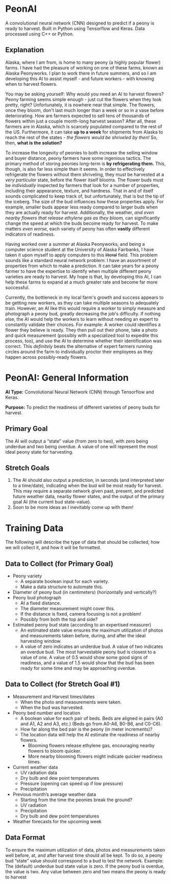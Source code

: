 # PeonAI
A convolutional neural network (CNN) designed to predict if a peony is ready to harvest. Built in Python using Tensorflow and Keras. Data processed using C++ or Python.

## Explanation
Alaska, where I am from, is home to many peony (a highly popular flower) farms. I have had the pleasure of working on one of these farms, known as Alaska Peonyworks. I plan to work there in future summers, and so I am developing this AI to assist myself - and future workers - with knowing when to harvest flowers.

You may be asking yourself: Why would you need an AI to harvest flowers? Peony farming seems simple enough - just cut the flowers when they look pretty, right? Unfortunately, it is nowhere near that simple. The flowers, once they bloom, don't last much longer than a week or so in a vase before deteriorating. How are farmers expected to sell tens of thousands of flowers within just a couple month-long harvest season? After all, these farmers are in Alaska, which is scarcely populated compared to the rest of the US. Furthermore, it can take **up to a week** for shipments from Alaska to reach the rest of the states - *the flowers would be shriveled by then!* So, then, **what is the solution?**

To increase the longevity of peonies to both increase the selling window and buyer distance, peony farmers have some ingenious tactics. The primary method of storing peonies long-term is **by refrigerating them.** This, though, is also far less simple than it seems. In order to effectively refrigerate the flowers without them shriveling, they must be harvested at a *very particular* state, before the flower itself blooms. The flower buds must be *individually* inspected by farmers that look for a number of properties, including their appearance, texture, and hardness. That in and of itself sounds complicated to keep track of, but unfortunately, that is but the tip of the iceberg. The size of the bud influences how these properties apply. For example, smaller buds appear less ready compared to larger buds when they are actually ready for harvest. Additionally, the weather, *and even nearby flowers that release ethylene gas as they bloom,* can significantly change the speed at which the buds become ready for harvest. To make matters *even worse,* each variety of peony has often **vastly** different indicators of readiness.

Having worked over a summer at Alaska Peonyworks, and being a computer science student at the University of Alaska Fairbanks, I have taken it upon myself to apply computers to this ~~literal~~ field. This problem sounds like a standard neural network problem: I have an assortment of properties from which to make a prediction. It can take years for a peony farmer to have the expertise to identify when multiple different peony varieties are ready to harvest. My hope is that, by developing this AI, I can help these farms to expand at a much greater rate and become far more successful. 

Currently, the bottleneck in my local farm's growth and success appears to be getting new workers, as they can take multiple seasons to adequately train. However, an AI like this would require a worker to simply measure and photograph a peony bud, greatly decreasing the job's difficulty. If nothing else, the AI would help the workers to learn without needing an expert to constantly validate their choices. For example: A worker could identifies a flower they believe is ready. They then pull out their phone, take a photo and quick measurement (possibly with a specialized tool to expedite this process, too), and use the AI to determine whether their identification was correct. This *definitely* beats the alternative of expert farmers running circles around the farm to individually proctor their employees as they happen across possibly-ready flowers. 

# PeonAI: General Information

**AI Type:** Convolutional Neural Network (CNN) through Tensorflow and Keras.

**Purpose:** To predict the readiness of different varieties of peony buds for harvest.

## Primary Goal
The AI will output a “state” value (from zero to two), with zero being underdue and two being overdue. A value of one will represent the most ideal peony state for harvesting. 
## Stretch Goals
1. The AI should also output a prediction, in seconds (and interpreted later to a time/date), indicating when the bud will be most ready for harvest. This may require a separate network given past, present, and predicted future weather data, nearby flower states, and the output of the primary goal AI (the current bud state-value). 
2. Soon to be more ideas as I inevitably come up with them!

# Training Data
The following will describe the type of data that should be collected, how we will collect it, and how it will be formatted. 

## Data to Collect (for Primary Goal)
* Peony variety
  * A separate boolean input for each variety.
  * Make a data structure to automate this.
* Diameter of peony bud (in centimeters) (horizontally and vertically?)
* Peony bud photograph
  * At a fixed distance.
  * The diameter measurement might cover this.
  * If the distance is fixed, camera focusing is not a problem!
  * Possibly from both the top and side?
* Estimated peony bud state (according to an expertised measurer)
  * An estimated state value ensures the maximum utilization of photos and measurements taken before, during, and after the ideal harvesting window.
  * A value of zero indicates an underdue bud. A value of two indicates an overdue bud. The most harvestable peony bud is closest to a value of one. A value of 0.5 would show some good signs of readiness, and a value of 1.5 would show that the bud has been ready for some time and may be approaching overdue.

## Data to Collect (for Stretch Goal #1)
* Measurement and Harvest times/dates
  * When the photo and measurements were taken.
  * When the bud was harvested.
* Peony bed number and location
  * A boolean value for each pair of beds. Beds are aligned in pairs (A0 and A1, A2 and A3, etc.) (Beds go from A0-A6, B0-B6, and C0-C6).
  * How far along the bed pair is the peony (in meter increments)?
  * The location data will help the AI estimate the readiness of nearby flowers. 
    * Blooming flowers release ethylene gas, encouraging nearby flowers to bloom quicker.
    * More nearby blooming flowers might indicate quicker readiness times.
* Current weather data
  * UV radiation data
  * Dry bulb and dew point temperatures
  * Pressure (opening can speed up if low pressure)
  * Precipitation
* Previous month’s average weather data
  * Starting from the time the peonies break the ground?
  * UV radiation
  * Precipitation
  * Dry bulb and dew point temperatures
* Weather forecasts for the upcoming week

## Data Format
To ensure the maximum utilization of data, photos and measurements taken well before, at, and after harvest time should all be kept. To do so, a peony bud “state” value should correspond to a bud to test the network. Example: The (default) underdue bud state value is zero. If the peony bud is overdue, the value is two. Any value between zero and two means the peony is ready to harvest


